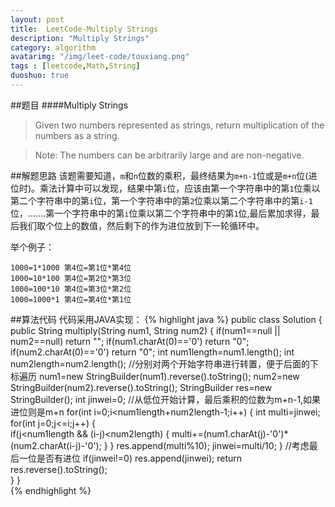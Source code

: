 ```yaml
---
layout: post
title:  LeetCode-Multiply Strings 
description: "Multiply Strings"
category: algorithm
avatarimg: "/img/leet-code/touxiang.png"
tags : [leetcode,Math,String]
duoshuo: true
---
```

##题目
####Multiply Strings
>Given two numbers represented as strings, return multiplication of the numbers as a string.

>Note: The numbers can be arbitrarily large and are non-negative.

<!-- more -->
	
##解题思路
该题需要知道，`m`和`n`位数的乘积，最终结果为`m+n-1`位或是`m+n`位(进位时)。乘法计算中可以发现，结果中第`i`位，应该由第一个字符串中的第`1`位乘以第二个字符串中的第`i`位，第一个字符串中的第`2`位乘以第二个字符串中的第`i-1`位，.......第一个字符串中的第`i`位乘以第二个字符串中的第`1`位,最后累加求得，最后我们取个位上的数值，然后剩下的作为进位放到下一轮循环中。

举个例子：

	1000=1*1000 第4位=第1位*第4位
	1000=10*100 第4位=第2位*第3位
	1000=100*10 第4位=第3位*第2位
	1000=1000*1 第4位=第4位*第1位

##算法代码
代码采用JAVA实现：
{% highlight java %}
public class Solution {
    public String multiply(String num1, String num2) {
        if(num1==null || num2==null)
        	return "";
        if(num1.charAt(0)=='0')
        	return "0";
        if(num2.charAt(0)=='0')
        	return "0";
        int num1length=num1.length();
        int num2length=num2.length();
        //分别对两个开始字符串进行转置，便于后面的下标遍历
        num1=new StringBuilder(num1).reverse().toString();
        num2=new StringBuilder(num2).reverse().toString();
        StringBuilder res=new StringBuilder();
        int jinwei=0;
        //从低位开始计算，最后乘积的位数为m+n-1,如果进位则是m+n
        for(int i=0;i<num1length+num2length-1;i++)
        {
        	int multi=jinwei;
        	for(int j=0;j<=i;j++)
        	{     		
        		if(j<num1length && (i-j)<num2length)
        		{
        			multi+=(num1.charAt(j)-'0')*(num2.charAt(i-j)-'0');
        		}
        	}
        	res.append(multi%10);
        	jinwei=multi/10;
        }
        //考虑最后一位是否有进位
        if(jinwei!=0)
        	res.append(jinwei);
        return res.reverse().toString();   	
    }
}	
{% endhighlight %}

